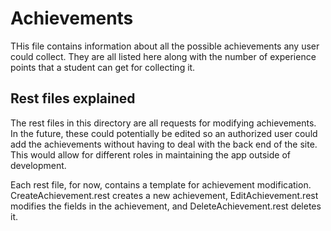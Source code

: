 # Achievements

THis file contains information about all the possible achievements any user could collect. They are all listed here along with the number of experience points that a student can get for collecting it.

## Rest files explained

The rest files in this directory are all requests for modifying achievements. In the future, these could potentially be edited so an authorized user could add the achievements without having to deal with the back end of the site. This would allow for different roles in maintaining the app outside of development. 

Each rest file, for now, contains a template for achievement modification. CreateAchievement.rest creates a new achievement, EditAchievement.rest modifies the fields in the achievement, and DeleteAchievement.rest deletes it.